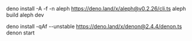 
deno install -A -f -n aleph https://deno.land/x/aleph@v0.2.26/cli.ts
aleph build
aleph dev

deno install -qAf --unstable https://deno.land/x/denon@2.4.4/denon.ts
denon start
